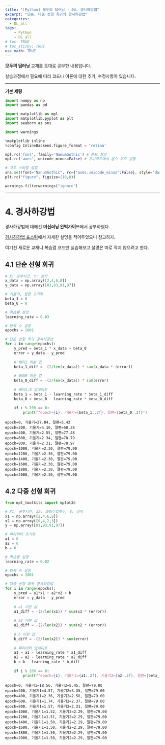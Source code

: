 ```yaml
---
title: "[Python] 모두의 딥러닝 - 04. 경사하강법"
excerpt: "단순, 다중 선형 회귀의 경사하강법"
categories: 
  - DL_all
tags: 
    - Python
    - DL_all
# toc: TRUE
# toc_sticky: TRUE
use_math: TRUE
---
```



**모두의 딥러닝** 교재를 토대로 공부한 내용입니다.

실습과정에서 필요에 따라 코드나 이론에 대한 추가, 수정사항이 있습니다.

---

**기본 세팅**


```python
import numpy as np
import pandas as pd

import matplotlib as mpl
import matplotlib.pyplot as plt
import seaborn as sns

import warnings
```


```python
%matplotlib inline
%config InlineBackend.figure_format = 'retina'

mpl.rc('font', family='NanumGothic') # 폰트 설정
mpl.rc('axes', unicode_minus=False) # 유니코드에서 음수 부호 설정

# 차트 스타일 설정
sns.set(font="NanumGothic", rc={"axes.unicode_minus":False}, style='darkgrid')
plt.rc("figure", figsize=(10,8))

warnings.filterwarnings("ignore")
```

---

# 4. 경사하강법

경사하강법에 대해선 **머신러닝 완벽가이드**에서 공부하였다.

[경사하강법 포스팅](https://romg2.github.io/mlguide/07_%EB%A8%B8%EC%8B%A0%EB%9F%AC%EB%8B%9D-%EC%99%84%EB%B2%BD%EA%B0%80%EC%9D%B4%EB%93%9C-05.-%ED%9A%8C%EA%B7%80-%EA%B2%BD%EC%82%AC%ED%95%98%EA%B0%95%EB%B2%95/)에서 자세한 설명을 적어두었으니 참고하자.

여기선 새로운 교재니 복습겸 코드만 실습해보고 설명은 따로 적지 않으려고 한다.

## 4.1 단순 선형 회귀


```python
# X: 공부시간, Y: 성적
x_data = np.array([2,4,6,8])
y_data = np.array([81,93,91,97])

# 기울기, 절편 초기화
beta_1 = 0
beta_0 = 0

# 학습률 설정
learning_rate = 0.03

# 반복 수 설정
epochs = 2001

# 단순 선형 회귀 경사하강법
for i in range(epochs):
    y_pred = beta_1 * x_data + beta_0
    error = y_data - y_pred
    
    # 베타1 미분 값
    beta_1_diff = -(2/len(x_data)) * sum(x_data * (error))
    
    # 베타0 미분 값
    beta_0_diff = -(2/len(x_data)) * sum(error)
    
    # 베타1,0 업데이트
    beta_1 = beta_1 - learning_rate * beta_1_diff
    beta_0 = beta_0 - learning_rate * beta_0_diff
    
    if i % 200 == 0:
        print(f"epoch={i}, 기울기={beta_1:.2f}, 절편={beta_0:.2f}")
```

    epoch=0, 기울기=27.84, 절편=5.43
    epoch=200, 기울기=4.10, 절편=68.28
    epoch=400, 기울기=2.55, 절편=77.48
    epoch=600, 기울기=2.34, 절편=78.79
    epoch=800, 기울기=2.31, 절편=78.97
    epoch=1000, 기울기=2.30, 절편=79.00
    epoch=1200, 기울기=2.30, 절편=79.00
    epoch=1400, 기울기=2.30, 절편=79.00
    epoch=1600, 기울기=2.30, 절편=79.00
    epoch=1800, 기울기=2.30, 절편=79.00
    epoch=2000, 기울기=2.30, 절편=79.00
    

## 4.2 다중 선형 회귀


```python
from mpl_toolkits import mplot3d

# X1: 공부시간, X2: 과외수업횟수, Y: 성적
x1 = np.array([2,4,6,8])
x2 = np.array([0,4,2,3])
y = np.array([81,93,91,97])

# 파라미터 초기화
a1 = 0
a2 = 0
b = 0 

# 학습률 설정
learning_rate = 0.02

# 반복 수 설정
epochs = 2001

# 다중 선형 회귀 경사하강법
for i in range(epochs):
    y_pred = a1*x1 + a2*x2 + b
    error = y_data - y_pred
    
    # a1 미분 값
    a1_diff = -(2/len(x1)) * sum(x1 * (error))
    
    # a2 미분 값
    a2_diff = -(2/len(x2)) * sum(x2 * (error))
    
    # b 미분 값
    b_diff = -(2/len(x2)) * sum(error)
    
    # 파라미터 업데이트
    a1 = a1 - learning_rate * a1_diff
    a2 = a2 - learning_rate * a2_diff
    b = b - learning_rate * b_diff
    
    if i % 200 == 0:
        print(f"epoch={i}, 기울기1={a1:.2f}, 기울기2={a2:.2f}, 절편={beta_0:.2f}")
```

    epoch=0, 기울기1=18.56, 기울기2=8.45, 절편=79.00
    epoch=200, 기울기1=4.57, 기울기2=3.35, 절편=79.00
    epoch=400, 기울기1=2.36, 기울기2=2.58, 절편=79.00
    epoch=600, 기울기1=1.74, 기울기2=2.37, 절편=79.00
    epoch=800, 기울기1=1.57, 기울기2=2.31, 절편=79.00
    epoch=1000, 기울기1=1.52, 기울기2=2.29, 절편=79.00
    epoch=1200, 기울기1=1.51, 기울기2=2.29, 절편=79.00
    epoch=1400, 기울기1=1.50, 기울기2=2.29, 절편=79.00
    epoch=1600, 기울기1=1.50, 기울기2=2.29, 절편=79.00
    epoch=1800, 기울기1=1.50, 기울기2=2.29, 절편=79.00
    epoch=2000, 기울기1=1.50, 기울기2=2.29, 절편=79.00
    
